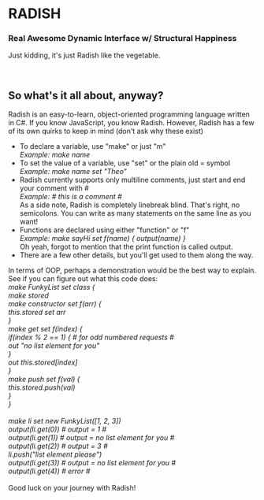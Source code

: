 <h1>RADISH</h1>
<h3>Real Awesome Dynamic Interface w/ Structural Happiness</h3>
<p>Just kidding, it's just Radish like the vegetable.</p>
<br>
<h2>So what's it all about, anyway?</h2>
<p>Radish is an easy-to-learn, object-oriented programming language written in C#. If you know JavaScript, you know Radish. However, Radish has a few of its own quirks to keep in mind (don't ask why these exist)
    <ul>
        <li>To declare a variable, use "make" or just "m"<br><em>Example: make name</em></li>
        <li>To set the value of a variable, use "set" or the plain old = symbol<br><em>Example: make name set "Theo"</em></li>
        <li>Radish currently supports only multiline comments, just start and end your comment with #<br><em>Example: # this is a comment #</em><br>As a side note, Radish is completely linebreak blind. That's right, no semicolons. You can write as many statements on the same line as you want!</li>
        <li>Functions are declared using either "function" or "f"<br><em>Example: make sayHi set f(name) {
            output(name)
        }</em><br>Oh yeah, forgot to mention that the print function is called output.</li>
        <li>There are a few other details, but you'll get used to them along the way.</li>
    </ul>
In terms of OOP, perhaps a demonstration would be the best way to explain. See if you can figure out what this code does:<br><em>
make FunkyList set class {<br>
    make stored<br>
    make constructor set f(arr) {<br>
        this.stored set arr<br>
    }<br>
    make get set f(index) {<br>
        if(index % 2 == 1) { # for odd numbered requests #<br>
            out "no list element for you"<br>
        }<br>
        out this.stored[index]<br>
    }<br>
    make push set f(val) {<br>
        this.stored.push(val)<br>
    }<br>
}<br>
<br>
make li set new FunkyList([1, 2, 3])<br>
output(li.get(0)) # output = 1 #<br>
output(li.get(1)) # output = no list element for you #<br>
output(li.get(2)) # output = 3 #<br>
li.push("list element please")<br>
output(li.get(3)) # output = no list element for you #<br>
output(li.get(4)) # error #<br>
</em><br>Good luck on your journey with Radish!</p>
